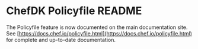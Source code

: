 # ChefDK Policyfile  README

The Policyfile feature is now documented on the main documentation site.
See [https://docs.chef.io/policyfile.html](https://docs.chef.io/policyfile.html)
for complete and up-to-date documentation.
